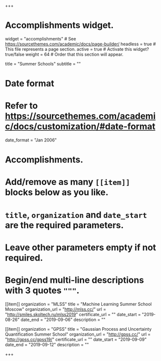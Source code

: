 +++
# Accomplishments widget.
widget = "accomplishments"  # See https://sourcethemes.com/academic/docs/page-builder/
headless = true  # This file represents a page section.
active = true  # Activate this widget? true/false
weight = 64  # Order that this section will appear.

title = "Summer Schools"
subtitle = ""

# Date format
#   Refer to https://sourcethemes.com/academic/docs/customization/#date-format
date_format = "Jan 2006"

# Accomplishments.
#   Add/remove as many `[[item]]` blocks below as you like.
#   `title`, `organization` and `date_start` are the required parameters.
#   Leave other parameters empty if not required.
#   Begin/end multi-line descriptions with 3 quotes `"""`.

[[item]]
  organization = "MLSS"
  title = "Machine Learning Summer School Moscow"
  organization_url = "http://mlss.cc/"
  url = "http://smiles.skoltech.ru/mlss2019"
  certificate_url = ""
  date_start = "2019-08-26"
  date_end = "2019-09-06"
  description = ""

[[item]]
  organization = "GPSS"
  title = "Gaussian Process and Uncertainty Quantification Summer School"
  organization_url = "http://gpss.cc/"
  url = "http://gpss.cc/gpss19/"
  certificate_url = ""
  date_start = "2019-09-09"
  date_end = "2019-09-12"
  description = ""


+++

